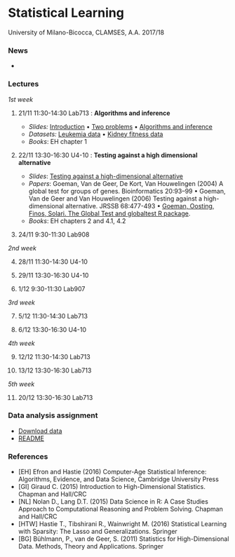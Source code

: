 # Statistical Learning 

University of Milano-Bicocca, CLAMSES, A.A. 2017/18

### News

* 

### Lectures

*1st week*

1. 21/11 11:30-14:30 Lab713 : **Algorithms and inference**
    + *Slides:* [Introduction](https://github.com/aldosolari/SL/blob/master/1_intro/1_intro.pdf) • [Two problems]() • [Algorithms and inference](https://github.com/aldosolari/SL/blob/master/1_intro/1_alginf.pdf) 
    + *Datasets:* [Leukemia data](https://web.stanford.edu/~hastie/CASI_files/DATA/leukemia.html) • [Kidney fitness data](https://web.stanford.edu/~hastie/CASI_files/DATA/kidney.html)
    + *Books*: EH chapter 1 

2. 22/11 13:30-16:30 U4-10 : **Testing against a high dimensional alternative**
    + *Slides*: [Testing against a high-dimensional alternative]()
    + *Papers*: Goeman, Van de Geer, De Kort, Van Houwelingen (2004) A global test for groups of genes. Bioinformatics 20:93–99 • Goeman, Van de Geer and Van Houwelingen (2006) Testing against a high-dimensional alternative. JRSSB 68:477-493 • [Goeman, Oosting, Finos, Solari. The Global Test and globaltest R package](https://www.bioconductor.org/packages/devel/bioc/vignettes/globaltest/inst/doc/GlobalTest.pdf). 
    + *Books*: EH chapters 2 and 4.1, 4.2 

3. 24/11 9:30-11:30 Lab908 

*2nd week*

4. 28/11 11:30-14:30 U4-10

5. 29/11 13:30-16:30 U4-10

6. 1/12 9:30-11:30 Lab907

*3rd week*

7. 5/12 11:30-14:30 Lab713

8. 6/12 13:30-16:30 U4-10

*4th week*

9. 12/12 11:30-14:30 Lab713

10. 13/12 13:30-16:30 Lab713

*5th week*

11. 20/12 13:30-16:30 Lab713

### Data analysis assignment

  + [Download data](https://osf.io/47tnc/)
  + [README](https://github.com/aldosolari/SL/tree/master/DAA)


### References

  + [EH] Efron and Hastie (2016) Computer-Age Statistical Inference: Algorithms, Evidence, and Data Science, Cambridge University Press
  + [GI] Giraud C. (2015) Introduction to High-Dimensional Statistics. Chapman and Hall/CRC
  + [NL] Nolan D., Lang D.T. (2015) Data Science in R: A Case Studies Approach to Computational Reasoning and Problem Solving. Chapman and Hall/CRC
  + [HTW] Hastie T., Tibshirani R., Wainwright M. (2016) Statistical Learning with Sparsity: The Lasso and Generalizations. Springer
  + [BG] Bühlmann, P., van de Geer, S. (2011) Statistics for High-Dimensional Data. Methods, Theory and Applications. Springer
